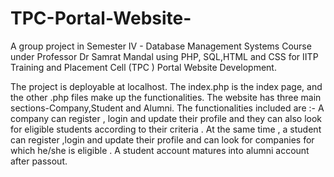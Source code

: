 # TPC-Portal-Website-
 A group project in Semester IV - Database Management Systems Course under Professor  Dr Samrat  Mandal using  PHP, SQL,HTML  and CSS for IITP Training and Placement Cell (TPC ) Portal Website Development.
 
 The project is deployable at localhost. The index.php is the index page, and the other .php files make up the functionalities.
 The website has three main sections-Company,Student and Alumni.
 The functionalities included are :- 
 A company can register , login and update their profile and they can also look for eligible students according to their criteria . At the same time , a student can register ,login and update their profile and can look for companies for which he/she is eligible . A student account matures into alumni account after passout.
